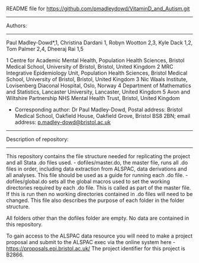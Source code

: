 README file for https://github.com/pmadleydowd/VitaminD_and_Autism.git


*******************************************************************************************
Authors: 
*******************************************************************************************
Paul Madley-Dowd*,1, Christina Dardani 1, Robyn Wootton 2,3, Kyle Dack 1,2, Tom Palmer 2,4, Dheeraj Rai 1,5

1 Centre for Academic Mental Health, Population Health Sciences, Bristol Medical School, University of Bristol, Bristol, United Kingdom
2 MRC Integrative Epidemiology Unit, Population Health Sciences, Bristol Medical School, University of Bristol, Bristol, United Kingdom
3 Nic Waals Institute, Lovisenberg Diaconal Hospital, Oslo, Norway
4 Department of Mathematics and Statistics, Lancaster University, Lancaster, United Kingdom
5 Avon and Wiltshire Partnership NHS Mental Health Trust, Bristol, United Kingdom
* Corresponding author: Dr Paul Madley-Dowd, Postal address: Bristol Medical School, Oakfield House, Oakfield Grove, Bristol BS8 2BN; email address: p.madley-dowd@bristol.ac.uk 


*******************************************************************************************
Description of repository:  
*******************************************************************************************
This repository contains the file structure needed for replicating the project and all Stata .do files used. 
	- dofiles/master.do, the master file, runs all .do files in order, including data extraction from ALSPAC, data derivations and all analyses. This file should be used as a guide for running each .do file. 
	- dofiles/global.do sets all the global macros used to set the working directories required by each .do file. This is called as part of the master file. If this is run then no working directories contained in .do files will need to be changed. This file also describes the purpose of each folder in the folder structure. 

All folders other than the dofiles folder are empty. No data are contained in this repository. 

To gain access to the ALSPAC data resource you will need to make a project proposal and submit to the ALSPAC exec via the online system here - https://proposals.epi.bristol.ac.uk/ 
The project identifier for this project is B2866.